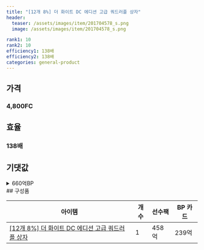 ```yaml
---
title: "[12개 8%] 더 화이트 DC 에디션 고급 쿼드러플 상자"
header:
  teaser: /assets/images/item/201704578_s.png
  image: /assets/images/item/201704578_s.png

rank1: 10
rank2: 10
efficiency1: 138배
efficiency2: 138배
categories: general-product
---
```



## 가격
### 4,800FC
## 효율
### 138배
## 기댓값
<details>
<summary>660억BP</summary>
<div markdown="1">
- 선수팩 458억BP
  - 수수료 쿠폰 40% 적용 시 440억BP
  - 수수료 쿠폰 30% 적용 시 421억BP
  - 수수료 쿠폰 20% 적용 시 403억BP
- BP 카드 239억BP

</div>
</details>
## 구성품

|아이템|개수|선수팩|BP 카드|
|---|---|---|---|
|[[12개 8%] 더 화이트 DC 에디션 고급 쿼드러플 상자](/box/8229)|1|458억|239억|
